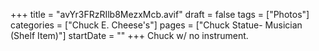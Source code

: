 +++
title = "avYr3FRzRIlb8MezxMcb.avif"
draft = false
tags = ["Photos"]
categories = ["Chuck E. Cheese's"]
pages = ["Chuck Statue- Musician (Shelf Item)"]
startDate = ""
+++
Chuck w/ no instrument.
